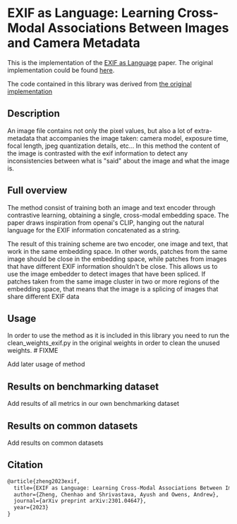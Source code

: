 # EXIF as Language: Learning Cross-Modal Associations Between Images and Camera Metadata

This is the implementation of the [EXIF as Language](https://arxiv.org/pdf/2301.04647.pdf) paper. The original implementation could be found [here](https://github.com/hellomuffin/exif-as-language).

The code contained in this library was derived from [the original implementation](https://github.com/hellomuffin/exif-as-language) 

## Description

An image file contains not only the pixel values, but also a lot of extra-metadata that accompanies the image taken: camera model, exposure time, focal length, jpeg quantization details, etc... In this method the content of the image is contrasted with the exif information to detect any inconsistencies between what is "said" about the image and what the image is.

## Full overview

The method consist of training both an image and text encoder through contrastive learning, obtaining a single, cross-modal embedding space. The paper draws inspiration from openai's CLIP, hanging out the natural language for the EXIF information concatenated as a string. 

The result of this training scheme are two encoder, one image and text, that work in the same embedding space. In other words, patches from the same image should be close in the embedding space, while patches from  images that have different EXIF information shouldn't be close. This allows us to use the image embedder to detect images that have been spliced. If patches taken from the same image cluster in two or more regions of the embedding space, that means that the image is a splicing of images that share different EXIF data

## Usage

In order to use the method as it is included in this library you need to run the clean_weights_exif.py in the original weights in order to clean the unused weights. # FIXME

Add later usage of method 

## Results on benchmarking dataset

Add results of all metrics in our own benchmarking dataset

## Results on common datasets

Add results on common datasets 

## Citation

```tex
@article{zheng2023exif,
  title={EXIF as Language: Learning Cross-Modal Associations Between Images and Camera Metadata},
  author={Zheng, Chenhao and Shrivastava, Ayush and Owens, Andrew},
  journal={arXiv preprint arXiv:2301.04647},
  year={2023}
}
```